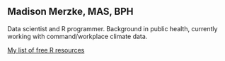## Madison Merzke, MAS, BPH

Data scientist and R programmer. Background in public health, currently working with command/workplace climate data. 

[My list of free R resources](https://madison-merzke.github.io/free_R_resources/free_R_resources_list.html)
<!--
**madison-merzke/madison-merzke** is a ✨ _special_ ✨ repository because its `README.md` (this file) appears on your GitHub profile.

Here are some ideas to get you started:

- 🔭 I’m currently working on ...
- 🌱 I’m currently learning ...
- 👯 I’m looking to collaborate on ...
- 🤔 I’m looking for help with ...
- 💬 Ask me about ...
- 📫 How to reach me: ...
- 😄 Pronouns: ...
- ⚡ Fun fact: ...
-->
